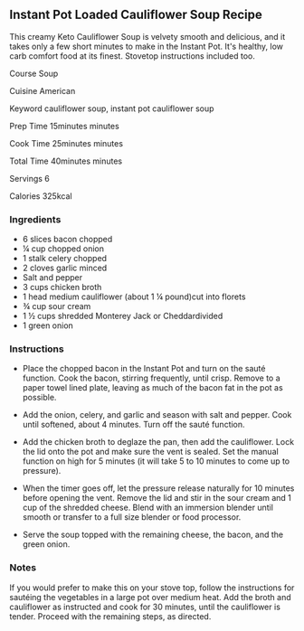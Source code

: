 ## Instant Pot Loaded Cauliflower Soup Recipe

This creamy Keto Cauliflower Soup is velvety smooth and delicious, and it takes only a few short minutes to make in the Instant Pot. It's healthy, low carb comfort food at its finest. Stovetop instructions included too. 

Course Soup

Cuisine American

Keyword cauliflower soup, instant pot cauliflower soup

Prep Time 15minutes minutes

Cook Time 25minutes minutes

Total Time 40minutes minutes

Servings 6

Calories 325kcal

### Ingredients

- 6 slices bacon chopped
- ¼ cup chopped onion
- 1 stalk celery chopped
- 2 cloves garlic minced
- Salt and pepper
- 3 cups chicken broth
- 1 head medium cauliflower (about 1 ¼ pound)cut into florets
- ¾ cup sour cream
- 1 ½ cups shredded Monterey Jack or Cheddardivided
- 1 green onion

### Instructions

- Place the chopped bacon in the Instant Pot and turn on the sauté function. Cook the bacon, stirring frequently, until crisp. Remove to a paper towel lined plate, leaving as much of the bacon fat in the pot as possible. 
    
- Add the onion, celery, and garlic and season with salt and pepper. Cook until softened, about 4 minutes. Turn off the sauté function.
    
- Add the chicken broth to deglaze the pan, then add the cauliflower. Lock the lid onto the pot and make sure the vent is sealed. Set the manual function on high for 5 minutes (it will take 5 to 10 minutes to come up to pressure). 
    
- When the timer goes off, let the pressure release naturally for 10 minutes before opening the vent. Remove the lid and stir in the sour cream and 1 cup of the shredded cheese. Blend with an immersion blender until smooth or transfer to a full size blender or food processor. 
    
- Serve the soup topped with the remaining cheese, the bacon, and the green onion. 
    

### Notes

If you would prefer to make this on your stove top, follow the instructions for sautéing the vegetables in a large pot over medium heat. Add the broth and cauliflower as instructed and cook for 30 minutes, until the cauliflower is tender. Proceed with the remaining steps, as directed.